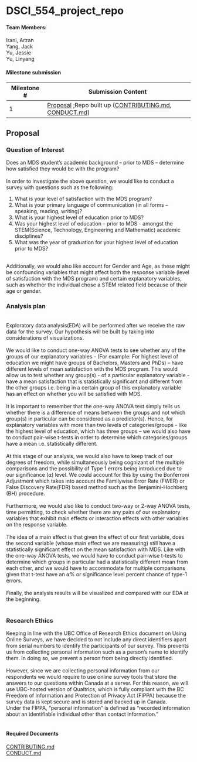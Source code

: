 # DSCI_554_project_repo


#### Team Members:

Irani, Arzan <br/>
Yang, Jack <br/>
Yu, Jessie <br/>
Yu, Linyang <br/>

#### Milestone submission

| Milestone # | Submission Content |
|-------------|--------------------|
| 1 | [Proposal](Milestone_1/Proposal.md) ;Repo built up ([CONTRIBUTING.md](CONTRIBUTING.md), [CONDUCT.md](CONDUCT.md)) |

## Proposal

### Question of Interest

Does an MDS student’s academic background – prior to MDS – determine how satisfied they would be with the program?<br/>
<br/>
In order to investigate the above question, we would like to conduct a survey with questions such as the following:<br/>
1. What is your level of satisfaction with the MDS program?
2. What is your primary language of communication (in all forms – speaking, reading, writing)?
3. What is your highest level of education prior to MDS?
4. Was your highest level of education – prior to MDS - amongst the STEM(Science, Technology, Engineering and Mathematic) academic disciplines?
5. What was the year of graduation for your highest level of education prior to MDS?
<br/>
Additionally, we would also like account for Gender and Age, as these might be confounding variables that might affect both the response variable (level of satisfaction with the MDS program) and certain explanatory variables, such as whether the individual chose a STEM related field because of their age or gender.<br/>

### Analysis plan

<br/>
Exploratory data analysis(EDA) will be performed after we receive the raw data for the survey. Our hypothesis will be built by taking into considerations of visualizations.<br/>
<br/>
We would like to conduct one-way ANOVA tests to see whether any of the groups of our explanatory variables - (For example: For highest level of education we might have groups of Bachelors, Masters and PhDs) – have different levels of mean satisfaction with the MDS program. This would allow us to test whether any group(s) - of a particular explanatory variable - have a mean satisfaction that is statistically significant and different from the other groups i.e. being in a certain group of this explanatory variable has an effect on whether you will be satisfied with MDS.<br/>
<br/>
It is important to remember that the one-way ANOVA test simply tells us whether there is a difference of means between the groups and not which group(s) in particular can be considered as a predictor(s). Hence, for explanatory variables with more than two levels of categories/groups - like the highest level of education, which has three groups – we would also have to conduct pair-wise t-tests in order to determine which categories/groups have a mean i.e. statistically different.<br/>
<br/>
At this stage of our analysis, we would also have to keep track of our degrees of freedom, while simultaneously being cognizant of the multiple comparisons and the possibility of Type 1 errors being introduced due to our significance (⍺) level. We could account for this by using the Bonferroni Adjustment which takes into account the Familywise Error Rate (FWER) or False Discovery Rate(FDR) based method such as the Benjamini-Hochberg (BH) procedure. <br/>
<br/>
Furthermore, we would also like to conduct two-way or 2-way ANOVA tests, time permitting, to check whether there are any pairs of our explanatory variables that exhibit main effects or interaction effects with other variables on the response variable. <br/>
<br/>
The idea of a main effect is that given the effect of our first variable, does the second variable (whose main effect we are measuring) still have a statistically significant effect on the mean satisfaction with MDS. Like with the one-way ANOVA tests, we would have to conduct pair-wise t-tests to determine which groups in particular had a statistically different mean from each other, and we would have to accommodate for multiple comparisons given that t-test have an ⍺% or significance level percent chance of type-1 errors.<br/>
<br/>
Finally, the analysis results will be visualized and compared with our EDA at the beginning.<br/>
<br/>

### Research Ethics

Keeping in line with the UBC Office of Research Ethics document on Using Online Surveys, we have decided to not include any direct identifiers apart from serial numbers to identify the participants of our survey. This prevents us from collecting personal information such as a person’s name to identify them. In doing so, we prevent a person from being directly identified. <br/>
<br/>
However, since we are collecting personal information from our respondents we would require to use online survey tools that store the answers to our questions within Canada at a server. For this reason, we will use UBC-hosted version of Qualtrics, which is fully compliant with the BC Freedom of Information and Protection of Privacy Act (FIPPA) because the survey data is kept secure and is stored and backed up in Canada. <br/>
Under the FIPPA, “personal information” is defined as “recorded information about an identifiable individual other than contact information.” <br/>
<br/>

#### Required Documents

[CONTRIBUTING.md](CONTRIBUTING.md)<br/>
[CONDUCT.md](CONDUCT.md)<br/>
